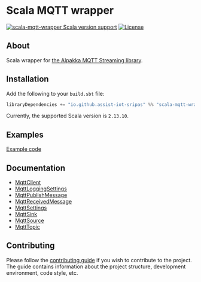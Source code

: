 # Scala MQTT wrapper
[![scala-mqtt-wrapper Scala version support](https://index.scala-lang.org/assist-iot-sripas/scala-mqtt-wrapper/scala-mqtt-wrapper/latest.svg)](https://index.scala-lang.org/assist-iot-sripas/scala-mqtt-wrapper/scala-mqtt-wrapper)
[![License](https://img.shields.io/badge/License-Apache%202.0-blue.svg)](https://opensource.org/licenses/Apache-2.0)

## About <a name = "about" />
Scala wrapper for [the Alpakka MQTT Streaming library](https://doc.akka.io/docs/alpakka/current/mqtt-streaming.html).

## Installation <a name = "installation" />
Add the following to your `build.sbt` file:
```scala
libraryDependencies += "io.github.assist-iot-sripas" %% "scala-mqtt-wrapper" % "(version)"
```
Currently, the supported Scala version is `2.13.10`.

## Examples <a name = "examples" />

[Example code](example/Main.scala)

## Documentation <a name = "documentation" />
- [MqttClient](src/main/scala/MqttClient.scala)
- [MqttLoggingSettings](src/main/scala/MqttLoggingSettings.scala)
- [MqttPublishMessage](src/main/scala/MqttPublishMessage.scala)
- [MqttReceivedMessage](src/main/scala/MqttReceivedMessage.scala)
- [MqttSettings](src/main/scala/MqttSettings.scala)
- [MqttSink](src/main/scala/MqttSink.scala)
- [MqttSource](src/main/scala/MqttSource.scala)
- [MqttTopic](src/main/scala/MqttTopic.scala)

## Contributing <a name = "contributing" />
Please follow the [contributing guide](CONTRIBUTING.md) if you wish to contribute to the project.
The guide contains information about the project structure, development environment, code style, etc.
